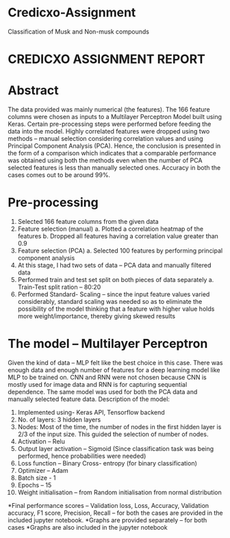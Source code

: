 # Credicxo-Assignment
Classification of Musk and Non-musk compounds

# CREDICXO ASSIGNMENT REPORT
# Abstract
The data provided was mainly numerical (the features). The 166 feature columns were chosen as inputs to a Multilayer Perceptron Model built using Keras. Certain pre-processing steps were performed before feeding the data into the model. Highly correlated features were dropped using two methods – manual selection considering correlation values and using Principal Component Analysis (PCA). Hence, the conclusion is presented in the form of a comparison which indicates that a comparable performance was obtained using both the methods even when the number of PCA selected features is less than manually selected ones. Accuracy in both the cases comes out to be around 99%.

# Pre-processing
1.	Selected 166 feature columns from the given data
2.	Feature selection (manual)
a.	Plotted a correlation heatmap of the features
b.	Dropped all features having a correlation value greater than 0.9
3.	Feature selection (PCA)
a.	Selected 100 features by performing principal component analysis
4.	At this stage, I had two sets of data – PCA data and manually filtered data
5.	Performed train and test set split on both pieces of data separately
a.	Train-Test split ration – 80:20
6.	Performed Standard- Scaling – since the input feature values varied considerably, standard scaling was needed so as to eliminate the possibility of the model thinking that a feature with higher value holds more weight/importance, thereby giving skewed results

# The model – Multilayer Perceptron
Given the kind of data – MLP felt like the best choice in this case. There was enough data and enough number of features for a deep learning model like MLP to be trained on. CNN and RNN were not chosen because CNN is mostly used for image data and RNN is for capturing sequential dependence. 
The same model was used for both the PCA data and manually selected feature data. 
Description of the model:
1.	Implemented using- Keras API, Tensorflow backend
2.	No. of layers: 3 hidden layers
3.	Nodes: Most of the time, the number of nodes in the first hidden layer is 2/3 of the input size. This guided the selection of number of nodes. 
4.	Activation – Relu
5.	Output layer activation – Sigmoid (Since classification task was being performed, hence probabilities were needed)
6.	Loss function – Binary Cross- entropy (for binary classification)
7.	Optimizer – Adam
8.	Batch size - 1
9.	Epochs – 15
10.	Weight initialisation – from Random initialisation from normal distribution

*Final performance scores – Validation loss, Loss, Accuracy, Validation accuracy, F1 score, Precision, Recall – for both the cases are provided in the included jupyter notebook.
*Graphs are provided separately – for both cases
*Graphs are also included in the jupyter notebook 




